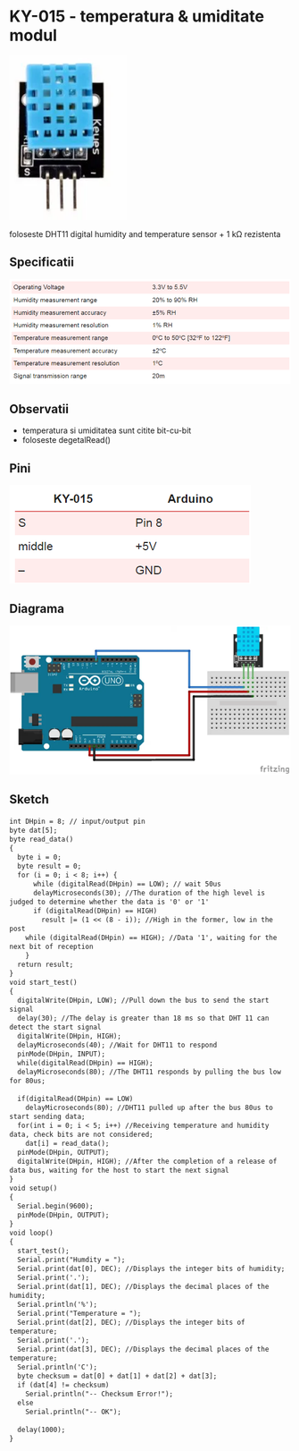<h1>KY-015 - temperatura & umiditate modul</h1>

<img src="_img/6/Ky-015 - poza.PNG" alt="Ky-015 - poza" />

foloseste DHT11 digital humidity and temperature sensor + 1 kΩ rezistenta


<h2>Specificatii</h2>

<img src="_img/6/specificatii ky-015.PNG" alt="specificatii ky-015" />

<h2>Observatii</h2>

- temperatura si umiditatea sunt citite bit-cu-bit
- foloseste degetalRead()


<h2>Pini</h2>

<img src="_img/6/ky-015 pini.PNG" alt="ky-015 pini" />

<h2>Diagrama</h2>

<img src="_img/6/ky-015 Diagrama.PNG" alt="ky-015 Diagrama" />


<h2>Sketch</h2>

```
int DHpin = 8; // input/output pin
byte dat[5];   
byte read_data()
{
  byte i = 0;
  byte result = 0;
  for (i = 0; i < 8; i++) {
      while (digitalRead(DHpin) == LOW); // wait 50us
      delayMicroseconds(30); //The duration of the high level is judged to determine whether the data is '0' or '1'
      if (digitalRead(DHpin) == HIGH)
        result |= (1 << (8 - i)); //High in the former, low in the post
    while (digitalRead(DHpin) == HIGH); //Data '1', waiting for the next bit of reception
    }
  return result;
}
void start_test()
{
  digitalWrite(DHpin, LOW); //Pull down the bus to send the start signal
  delay(30); //The delay is greater than 18 ms so that DHT 11 can detect the start signal
  digitalWrite(DHpin, HIGH);
  delayMicroseconds(40); //Wait for DHT11 to respond
  pinMode(DHpin, INPUT);
  while(digitalRead(DHpin) == HIGH);
  delayMicroseconds(80); //The DHT11 responds by pulling the bus low for 80us;
  
  if(digitalRead(DHpin) == LOW)
    delayMicroseconds(80); //DHT11 pulled up after the bus 80us to start sending data;
  for(int i = 0; i < 5; i++) //Receiving temperature and humidity data, check bits are not considered;
    dat[i] = read_data();
  pinMode(DHpin, OUTPUT);
  digitalWrite(DHpin, HIGH); //After the completion of a release of data bus, waiting for the host to start the next signal
}
void setup()
{
  Serial.begin(9600);
  pinMode(DHpin, OUTPUT);
}
void loop()
{
  start_test();
  Serial.print("Humdity = ");
  Serial.print(dat[0], DEC); //Displays the integer bits of humidity;
  Serial.print('.');
  Serial.print(dat[1], DEC); //Displays the decimal places of the humidity;
  Serial.println('%');
  Serial.print("Temperature = ");
  Serial.print(dat[2], DEC); //Displays the integer bits of temperature;
  Serial.print('.');
  Serial.print(dat[3], DEC); //Displays the decimal places of the temperature;
  Serial.println('C');
  byte checksum = dat[0] + dat[1] + dat[2] + dat[3];
  if (dat[4] != checksum) 
    Serial.println("-- Checksum Error!");
  else
    Serial.println("-- OK");
 
  delay(1000);
}
```